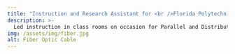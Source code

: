 ```yaml
---
title: "Instruction and Research Assistant for <br />Florida Polytechnic University"
description: >-
  Led instruction in class rooms on occasion for Parallel and Distributed Computing and Machine Learning. Authored software for research being conducted in Health and Informatics, Cybersecurity, and Machine Learning.
img: /assets/img/fiber.jpg
alt: Fiber Optic Cable
---
```

